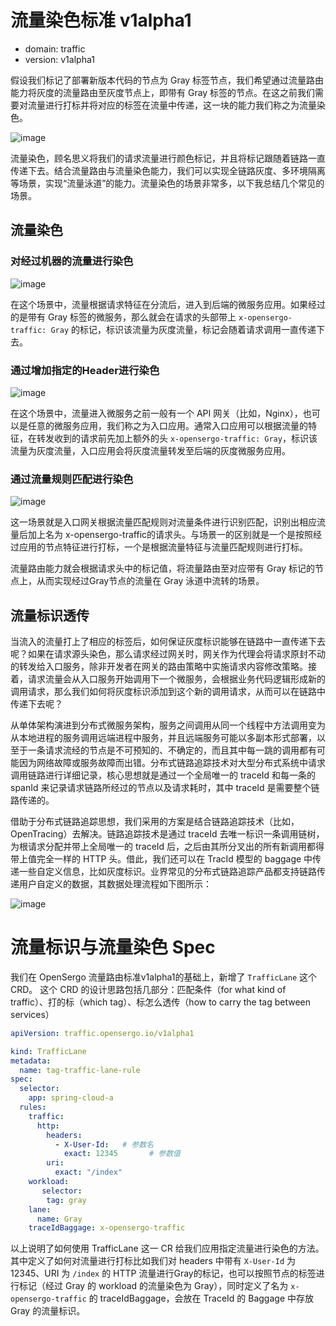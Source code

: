 # 流量染色标准 v1alpha1

* domain: traffic
* version: v1alpha1

假设我们标记了部署新版本代码的节点为 Gray 标签节点，我们希望通过流量路由能力将灰度的流量路由至灰度节点上，即带有 Gray 标签的节点。在这之前我们需要对流量进行打标并将对应的标签在流量中传递，这一块的能力我们称之为流量染色。

![image](https://user-images.githubusercontent.com/43985911/200102288-6b2464e1-2e58-4f0c-83cd-4f6d817d2ebe.png)

流量染色，顾名思义将我们的请求流量进行颜色标记，并且将标记跟随着链路一直传递下去。结合流量路由与流量染色能力，我们可以实现全链路灰度、多环境隔离等场景，实现“流量泳道”的能力。流量染色的场景非常多，以下我总结几个常见的场景。

## 流量染色

### 对经过机器的流量进行染色

![image](https://user-images.githubusercontent.com/43985911/200101663-6f40c2c3-c0dc-4232-87f5-87cec7d92a6b.png)

在这个场景中，流量根据请求特征在分流后，进入到后端的微服务应用。如果经过的是带有 Gray 标签的微服务，那么就会在请求的头部带上 `x-opensergo-traffic: Gray` 的标记，标识该流量为灰度流量，标记会随着请求调用一直传递下去。

### 通过增加指定的Header进行染色

![image](https://user-images.githubusercontent.com/43985911/200101678-29bb26eb-6eed-4b33-9f18-0233296b11a6.png)

在这个场景中，流量进入微服务之前一般有一个 API 网关（比如，Nginx），也可以是任意的微服务应用，我们称之为入口应用。通常入口应用可以根据流量的特征，在转发收到的请求前先加上额外的头 `x-opensergo-traffic: Gray`，标识该流量为灰度流量，入口应用会将灰度流量转发至后端的灰度微服务应用。

### 通过流量规则匹配进行染色

![image](https://user-images.githubusercontent.com/43985911/200101693-9b02f438-469b-4ddf-8bd4-688622cb3323.png)

这一场景就是入口网关根据流量匹配规则对流量条件进行识别匹配，识别出相应流量后加上名为 x-opensergo-traffic的请求头。与场景一的区别就是一个是按照经过应用的节点特征进行打标，一个是根据流量特征与流量匹配规则进行打标。

流量路由能力就会根据请求头中的标记值，将流量路由至对应带有 Gray 标记的节点上，从而实现经过Gray节点的流量在 Gray 泳道中流转的场景。

## 流量标识透传

当流入的流量打上了相应的标签后，如何保证灰度标识能够在链路中一直传递下去呢？如果在请求源头染色，那么请求经过网关时，网关作为代理会将请求原封不动的转发给入口服务，除非开发者在网关的路由策略中实施请求内容修改策略。接着，请求流量会从入口服务开始调用下一个微服务，会根据业务代码逻辑形成新的调用请求，那么我们如何将灰度标识添加到这个新的调用请求，从而可以在链路中传递下去呢？

从单体架构演进到分布式微服务架构，服务之间调用从同一个线程中方法调用变为从本地进程的服务调用远端进程中服务，并且远端服务可能以多副本形式部署，以至于一条请求流经的节点是不可预知的、不确定的，而且其中每一跳的调用都有可能因为网络故障或服务故障而出错。分布式链路追踪技术对大型分布式系统中请求调用链路进行详细记录，核心思想就是通过一个全局唯一的 traceId 和每一条的 spanId 来记录请求链路所经过的节点以及请求耗时，其中 traceId 是需要整个链路传递的。

借助于分布式链路追踪思想，我们采用的方案是结合链路追踪技术（比如，OpenTracing）去解决。链路追踪技术是通过 traceId 去唯一标识一条调用链树，为根请求分配并带上全局唯一的 traceId 后，之后由其所分叉出的所有新调用都得带上值完全一样的 HTTP 头。借此，我们还可以在 TracId 模型的 baggage 中传递一些自定义信息，比如灰度标识。业界常见的分布式链路追踪产品都支持链路传递用户自定义的数据，其数据处理流程如下图所示：

![image](https://user-images.githubusercontent.com/43985911/200101710-01b51088-3852-4da5-b3e5-be9c1c0ea70d.png)

# 流量标识与流量染色 Spec

我们在 OpenSergo 流量路由标准v1alpha1的基础上，新增了 `TrafficLane` 这个 CRD。
这个 CRD 的设计思路包括几部分：匹配条件（for what kind of traffic）、打的标（which tag）、标怎么透传（how to carry the tag between services）

```yaml
apiVersion: traffic.opensergo.io/v1alpha1

kind: TrafficLane
metadata:
  name: tag-traffic-lane-rule
spec:
  selector:
    app: spring-cloud-a
  rules:
    traffic:
      http:
        headers: 
          - X-User-Id:   # 参数名
            exact: 12345       # 参数值
        uri:
          exact: "/index"
  	workload:
       selector:
        tag: gray
    lane:
      name: Gray
    traceIdBaggage: x-opensergo-traffic
```

以上说明了如何使用 TrafficLane 这一 CR 给我们应用指定流量进行染色的方法。其中定义了如何对流量进行打标比如我们对 headers 中带有 `X-User-Id` 为 12345、URI 为 `/index` 的 HTTP 流量进行Gray的标记，也可以按照节点的标签进行标记（经过 Gray 的 workload 的流量染色为 Gray），同时定义了名为 `x-opensergo-traffic` 的 traceIdBaggage，会放在 TraceId 的 Baggage 中存放 Gray 的流量标识。
